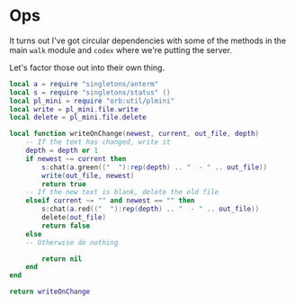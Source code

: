 # Ops


It turns out I've got circular dependencies with some of the methods in the
main ``walk`` module and ``codex`` where we're putting the server.


Let's factor those out into their own thing.

```lua
local a = require "singletons/anterm"
local s = require "singletons/status" ()
local pl_mini = require "orb:util/plmini"
local write = pl_mini.file.write
local delete = pl_mini.file.delete
```
```lua
local function writeOnChange(newest, current, out_file, depth)
    -- If the text has changed, write it
    depth = depth or 1
    if newest ~= current then
        s:chat(a.green(("  "):rep(depth) .. "  - " .. out_file))
        write(out_file, newest)
        return true
    -- If the new text is blank, delete the old file
    elseif current ~= "" and newest == "" then
        s:chat(a.red(("  "):rep(depth) .. "  - " .. out_file))
        delete(out_file)
        return false
    else
    -- Otherwise do nothing

        return nil
    end
end

return writeOnChange
```
